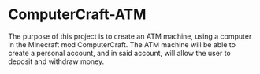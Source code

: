 # ComputerCraft-ATM

The purpose of this project is to create an ATM machine, using a computer in the Minecraft mod ComputerCraft.
The ATM machine will be able to create a personal account, and in said account, will allow the user to deposit and withdraw money.

